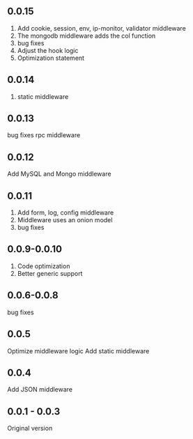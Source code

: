 <!--
  * @Author: chenzhongsheng
  * @Date: 2023-02-22 09:49:26
  * @Description: Coding something
-->

<!--
  * @Author: chenzhongsheng
  * @Date: 2023-02-22 09:49:26
  * @Description: Coding something
-->
## 0.0.15

1. Add cookie, session, env, ip-monitor, validator middleware
2. The mongodb middleware adds the col function
3. bug fixes
4. Adjust the hook logic
5. Optimization statement

## 0.0.14

1. static middleware

## 0.0.13

bug fixes
rpc middleware

## 0.0.12

Add MySQL and Mongo middleware

## 0.0.11

1. Add form, log, config middleware
2. Middleware uses an onion model
3. bug fixes

## 0.0.9-0.0.10

1. Code optimization
2. Better generic support

## 0.0.6-0.0.8

bug fixes

## 0.0.5

Optimize middleware logic
Add static middleware

## 0.0.4

Add JSON middleware

## 0.0.1 - 0.0.3

Original version